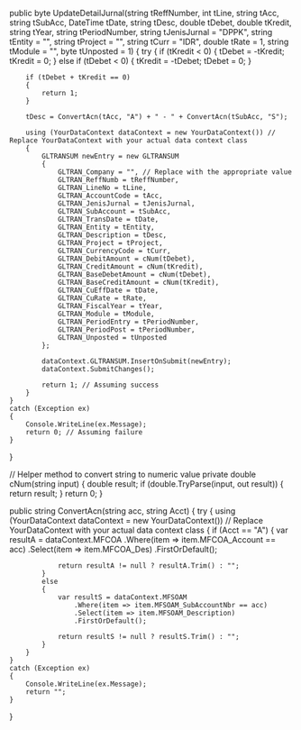 public byte UpdateDetailJurnal(string tReffNumber, int tLine, string tAcc, string tSubAcc, DateTime tDate, string tDesc, double tDebet, double tKredit,
    string tYear, string tPeriodNumber, string tJenisJurnal = "DPPK", string tEntity = "", string tProject = "", string tCurr = "IDR",
    double tRate = 1, string tModule = "", byte tUnposted = 1)
{
    try
    {
        if (tKredit < 0)
        {
            tDebet = -tKredit;
            tKredit = 0;
        }
        else if (tDebet < 0)
        {
            tKredit = -tDebet;
            tDebet = 0;
        }
        
        if (tDebet + tKredit == 0)
        {
            return 1;
        }

        tDesc = ConvertAcn(tAcc, "A") + " - " + ConvertAcn(tSubAcc, "S");

        using (YourDataContext dataContext = new YourDataContext()) // Replace YourDataContext with your actual data context class
        {
            GLTRANSUM newEntry = new GLTRANSUM
            {
                GLTRAN_Company = "", // Replace with the appropriate value
                GLTRAN_ReffNumb = tReffNumber,
                GLTRAN_LineNo = tLine,
                GLTRAN_AccountCode = tAcc,
                GLTRAN_JenisJurnal = tJenisJurnal,
                GLTRAN_SubAccount = tSubAcc,
                GLTRAN_TransDate = tDate,
                GLTRAN_Entity = tEntity,
                GLTRAN_Description = tDesc,
                GLTRAN_Project = tProject,
                GLTRAN_CurrencyCode = tCurr,
                GLTRAN_DebitAmount = cNum(tDebet),
                GLTRAN_CreditAmount = cNum(tKredit),
                GLTRAN_BaseDebetAmount = cNum(tDebet),
                GLTRAN_BaseCreditAmount = cNum(tKredit),
                GLTRAN_CuEffDate = tDate,
                GLTRAN_CuRate = tRate,
                GLTRAN_FiscalYear = tYear,
                GLTRAN_Module = tModule,
                GLTRAN_PeriodEntry = tPeriodNumber,
                GLTRAN_PeriodPost = tPeriodNumber,
                GLTRAN_Unposted = tUnposted
            };

            dataContext.GLTRANSUM.InsertOnSubmit(newEntry);
            dataContext.SubmitChanges();

            return 1; // Assuming success
        }
    }
    catch (Exception ex)
    {
        Console.WriteLine(ex.Message);
        return 0; // Assuming failure
    }
}

// Helper method to convert string to numeric value
private double cNum(string input)
{
    double result;
    if (double.TryParse(input, out result))
    {
        return result;
    }
    return 0;
}


public string ConvertAcn(string acc, string Acct)
{
    try
    {
        using (YourDataContext dataContext = new YourDataContext()) // Replace YourDataContext with your actual data context class
        {
            if (Acct == "A")
            {
                var resultA = dataContext.MFCOA
                    .Where(item => item.MFCOA_Account == acc)
                    .Select(item => item.MFCOA_Des)
                    .FirstOrDefault();

                return resultA != null ? resultA.Trim() : "";
            }
            else
            {
                var resultS = dataContext.MFSOAM
                    .Where(item => item.MFSOAM_SubAccountNbr == acc)
                    .Select(item => item.MFSOAM_Description)
                    .FirstOrDefault();

                return resultS != null ? resultS.Trim() : "";
            }
        }
    }
    catch (Exception ex)
    {
        Console.WriteLine(ex.Message);
        return "";
    }
}


